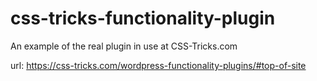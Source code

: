 # css-tricks-functionality-plugin
An example of the real plugin in use at CSS-Tricks.com

url: https://css-tricks.com/wordpress-functionality-plugins/#top-of-site
